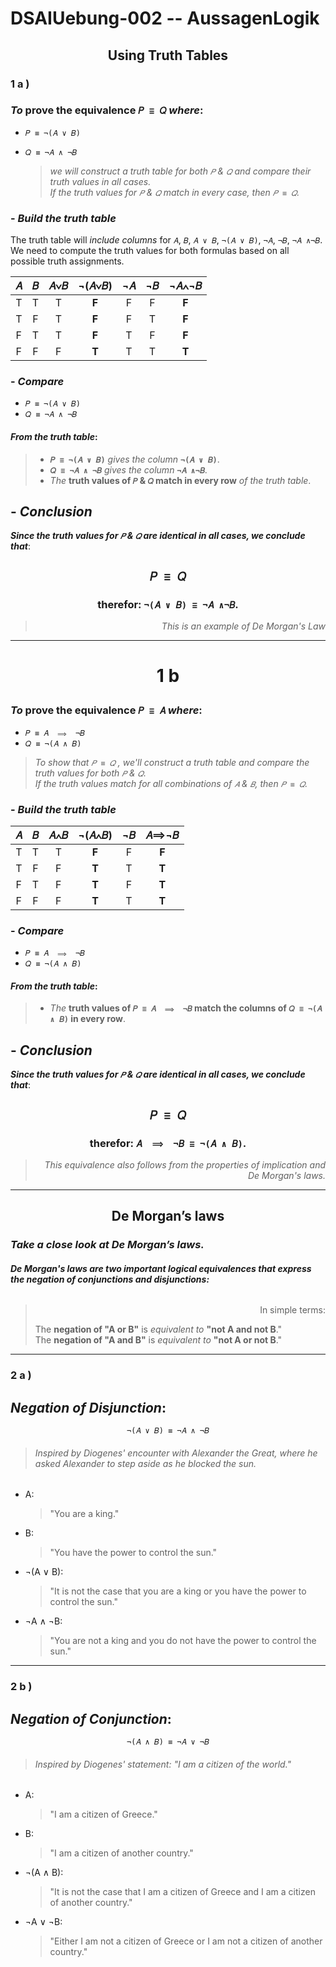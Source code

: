 # DSAIUebung-002 -- AussagenLogik  

## <p align="center"> Using Truth Tables </p>  
### <p align="left"> 1 a ) </p>  
### *To* **prove the equivalence `𝑃 ≡ 𝑄`** *where*:  
  - `𝑃 ≡ ¬(𝐴 ∨ 𝐵)`  
  - `𝑄 ≡ ¬𝐴 ∧ ¬𝐵`  

    > *we will construct a truth table for both `𝑃` & `𝑄` and compare their truth values in all cases.  
    > If the truth values for `𝑃` & `𝑄` match in every case, then `𝑃 ≡ 𝑄`.*  

### - *Build the truth table*  

The truth table will *include columns* for `𝐴`, `𝐵`, `𝐴 ∨ 𝐵`, `¬(𝐴 ∨ 𝐵)`, `¬𝐴`, `¬𝐵`, `¬𝐴 ∧¬𝐵`.   
We need to compute the truth values for both formulas based on all possible truth assignments.  

<div align="center">

| 𝐴 | 𝐵 | 𝐴∨𝐵 | ¬(𝐴∨𝐵) | ¬𝐴 | ¬𝐵 | ¬𝐴∧¬𝐵 |  
|:-:|:-:|:----:|:------:|:--:|:--:|:------:|  
| T | T |   T  |  **F** |  F |  F |  **F** |  
| T | F |   T  |  **F** |  F |  T |  **F** |  
| F | T |   T  |  **F** |  T |  F |  **F** |  
| F | F |   F  |  **T** |  T |  T |  **T** |  
</div>

### - *Compare*   
  - `𝑃 ≡ ¬(𝐴 ∨ 𝐵)`  
  - `𝑄 ≡ ¬𝐴 ∧ ¬𝐵`  

#### *From the truth table*:  
  > - **`𝑃 ≡ ¬(𝐴 ∨ 𝐵)`** *gives the column* **`¬(𝐴 ∨ 𝐵)`**.
  > - **`𝑄 ≡ ¬𝐴 ∧ ¬𝐵`** *gives the column* **`¬𝐴 ∧¬𝐵`**.  
  > - *The* **truth values of `𝑃` & `𝑄` match in every row** *of the truth table*.  

## - *Conclusion*  

  ***Since the truth values for `𝑃` & `𝑄` are  identical in all cases, we conclude that***:  

## <p align="center"> `𝑃 ≡ 𝑄` </p>  
### <p align="center"> therefor:  `¬(𝐴 ∨ 𝐵) ≡ ¬𝐴 ∧¬𝐵`. </p>  

> *<p align="right"> This is an example of De Morgan's Law </p>*  

---  

# <p align="center"> 1 b </p>  

### *To* **prove the equivalence `𝑃 ≡ 𝐴`** *where*:  
  - `𝑃 ≡ 𝐴  ⟹  ¬𝐵`  
  - `𝑄 ≡ ¬(𝐴 ∧ 𝐵)`  
  
  > *To show that `𝑃 ≡ 𝑄` , we'll construct a truth table and compare the truth values for both `𝑃` & `𝑄`.  
  > If the truth values match for all combinations of `𝐴` & `𝐵`, then `𝑃 ≡ 𝑄`.*  

### - *Build the truth table*  
 
 <div align="center"> 

| 𝐴 | 𝐵 | 𝐴∧𝐵 | ¬(𝐴∧𝐵) | ¬𝐵 | 𝐴⟹¬𝐵 |  
|:-:|:-:|:----:|:-------:|:--:|:------:|    
| T | T |   T  |  **F**  |  F | **F**  |    
| T | F |   F  |  **T**  |  T | **T**  |    
| F | T |   F  |  **T**  |  F | **T**  |    
| F | F |   F  |  **T**  |  T | **T**  |    
</div> 

### - *Compare*  
  - `𝑃 ≡ 𝐴  ⟹  ¬𝐵`  
  - `𝑄 ≡ ¬(𝐴 ∧ 𝐵)`  
 
#### *From the truth table*:  
  > - *The* **truth values of `𝑃 ≡ 𝐴  ⟹  ¬𝐵` match the columns of `𝑄 ≡ ¬(𝐴 ∧ 𝐵)` in every row**.  

 
## - *Conclusion*  

  ***Since the truth values for `𝑃` & `𝑄` are identical in all cases, we conclude that***:  

## <p align="center"> `𝑃 ≡ 𝑄` </p>  
### <p align="center"> therefor:  `𝐴  ⟹  ¬𝐵 ≡ ¬(𝐴 ∧ 𝐵)`. </p>  

 
 > *<p align="right"> This equivalence also follows from the properties of implication and De Morgan's laws.</p>*  

---  
## <p align="center"> De Morgan’s laws </p>  
### *Take a close look at De Morgan’s laws.*  

###### ***De Morgan's laws are two important logical equivalences that express the negation of conjunctions and disjunctions:***


> <p align="right"> In simple terms: </p>
>
> The **negation of "A or B"** is *equivalent to* **"not A and not B**."  
> The **negation of "A and B"** is *equivalent to* **"not A or not B**."  
</p>

---  

### <p align="left"> 2 a ) </p>  
## ***Negation of Disjunction***: 
<div align="center">

`¬(𝐴 ∨ 𝐵) ≡ ¬𝐴 ∧ ¬𝐵`  
</div>

> ###### Inspired by Diogenes' encounter with Alexander the Great, where he asked Alexander to step aside as he blocked the sun.  
- A:  
  > "You are a king."  
- B:  
  > "You have the power to control the sun."  
- ¬(A ∨ B):  
  > "It is not the case that you are a king or you have the power to control the sun."  
- ¬A ∧ ¬B:  
  > "You are not a king and you do not have the power to control the sun."  

---  

### <p align="left"> 2 b ) </p>  
## ***Negation of Conjunction***: 
<div align="center">

`¬(𝐴 ∧ 𝐵) ≡ ¬𝐴 ∨ ¬𝐵` 
</div>

> ###### Inspired by Diogenes' statement: "I am a citizen of the world."  
- A:  
  > "I am a citizen of Greece."
- B:  
  > "I am a citizen of another country."
- ¬(A ∧ B):  
  > "It is not the case that I am a citizen of Greece and I am a citizen of another country."
- ¬A ∨ ¬B:  
  > "Either I am not a citizen of Greece or I am not a citizen of another country."





